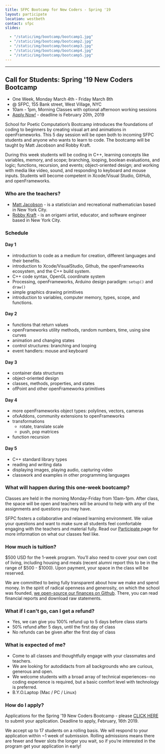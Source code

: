 ```yaml
---
title: SFPC Bootcamp for New Coders - Spring '19
layout: participate
location: westbeth
contact: sfpc
slides:

  - "/static/img/bootcamp/bootcamp1.jpg"
  - "/static/img/bootcamp/bootcamp2.jpg"
  - "/static/img/bootcamp/bootcamp3.jpg"
  - "/static/img/bootcamp/bootcamp4.jpg"
  - "/static/img/bootcamp/bootcamp5.jpg"
---
```

***

## Call for Students: Spring '19 New Coders Bootcamp
- One Week, Monday March 4th - Friday March 8th
- @ SFPC, 155 Bank street, West Village, NYC
- 10am - 1pm, Morning Classes with optional afternoon working sessions
- [Apply Now!](https://airtable.com/shr4DF0I48cpZB9Le) - deadline is February 20th, 2019

School for Poetic Computation’s Bootcamp introduces the foundations of coding to beginners by creating visual art and animations in openFrameworks. This 5 day session will be open both to incoming SFPC students and anyone who wants to learn to code. The bootcamp will be taught by Matt Jacobson and Robby Kraft.

During this week students will be coding in C++, learning concepts like variables, memory, and scope; branching, looping, boolean evaluations, and logic; functions, recursion, and events; object-oriented design; and working with media like video, sound, and responding to keyboard and mouse inputs. Students will become competent in Xcode/Visual Studio, GitHub, and openFrameworks.

### Who are the teachers?
- [Matt Jacobson](http://iammattjacobson.com/) - is a statistician and recreational mathematician based in New York City.
- [Robby Kraft](http://robbykraft.com/) - is an origami artist, educator, and software engineer based in New York City.

### Schedule

#### Day 1
- introduction to code as a medium for creation, different languages and their benefits.
- introduction to Xcode/VisualStudio, Github, the openFrameworks ecosystem, and the C++ build system.
- C++ code syntax, OpenGL coordinate system
- Processing, openFrameworks, Arduino design paradigm: `setup()` and `draw()`
- simple graphics drawing primitives
- introduction to variables, computer memory, types, scope, and functions.

#### Day 2
- functions that return values
- openFrameworks utility methods, random numbers, time, using sine curves
- animation and changing states
- control structures: branching and looping
- event handlers: mouse and keyboard

#### Day 3
- container data structures
- object-oriented design
- classes, methods, properties, and states
- ofPoint and other openFrameworks primitives

#### Day 4
- more openFrameworks object types: polylines, vectors, cameras
- ofxAddons, community extensions to openFrameworks
- transformations
  - rotate, translate scale
  - push, pop matrices
- function recursion

#### Day 5
- C++ standard library types
- reading and writing data
- displaying images, playing audio, capturing video
- classwork and examples in other programming languages


### What will happen during this one-week bootcamp?
Classes are held in the morning Monday-Friday from 10am-1pm. After class, the space will be open and teachers will be around to help with any of the assignments and questions you may have.

SFPC fosters a collaborative and relaxed learning environment. We value your questions and want to make sure all students feel comfortable engaging with the teachers and material fully.  Read our <a href="/participate/"> Participate </a> page for more information on what our classes feel like.

### How much is tuition?
$500 USD for the 1-week program. You’ll also need to cover your own cost of living, including housing and meals (recent alumni report this to be in the range of $500 - $1000). Upon payment, your space in the class will be reserved.

We are committed to being fully transparent about how we make and spend money. In the spirit of radical openness and generosity, on which the school was founded, [we open-source our finances on Github](https://github.com/sfpc/finance-and-administration). There, you can read financial reports and download raw statements.

### What if I can't go, can I get a refund?
- Yes, we can give you 100% refund up to 5 days before class starts
- 50% refund after 5 days, until the first day of class
- No refunds can be given after the first day of class


### What is expected of me?
- Come to all classes and thoughtfully engage with your classmates and teachers.
- We are looking for autodidacts from all backgrounds who are curious, generous and open.
- We welcome students with a broad array of technical experiences--no coding experience is required, but a basic comfort level with technology is preferred.
- B.Y.O.Laptop (Mac / PC / Linux)


### How do I apply?

Applications for the Spring '19 New Coders Bootcamp - please [CLICK HERE](https://airtable.com/shr4DF0I48cpZB9Le) to submit your application. Deadline to apply, February, 16th 2019.

We accept up to 17 students on a rolling basis. We will respond to your application within ~1 week of submission. Rolling admissions means there are fewer and fewer slots the longer you wait, so if you’re interested in the program get your application in early!
